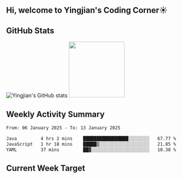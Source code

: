 ## Hi, welcome to Yingjian's Coding Corner☀️

## GitHub Stats
![Yingjian's GitHub stats](https://github-readme-stats.vercel.app/api?username=BigBigBai&show_icons=true&hide=stars,issues&hide_border=true&theme=merko&bg_color=00000000)
<img height="150em" src="https://github-readme-stats.vercel.app/api/top-langs/?username=BigBigBai&layout=compact&hide_border=true&theme=merko&bg_color=00000000"/>

## Weekly Activity Summary

<!--START_SECTION:waka-->

```txt
From: 06 January 2025 - To: 13 January 2025

Java         4 hrs 2 mins    █████████████████░░░░░░░░   67.77 %
JavaScript   1 hr 18 mins    █████▒░░░░░░░░░░░░░░░░░░░   21.85 %
YAML         37 mins         ██▓░░░░░░░░░░░░░░░░░░░░░░   10.38 %
```

<!--END_SECTION:waka-->

## Current Week Target


